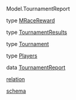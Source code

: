 Model.TournamentReport

type [MRaceReward](Model-TournamentReport.html#t:MRaceReward)

type [TournamentResults](Model-TournamentReport.html#t:TournamentResults)

type [Tournament](Model-TournamentReport.html#t:Tournament)

type [Players](Model-TournamentReport.html#t:Players)

data [TournamentReport](Model-TournamentReport.html#t:TournamentReport)

[relation](Model-TournamentReport.html#v:relation)

[schema](Model-TournamentReport.html#v:schema)
